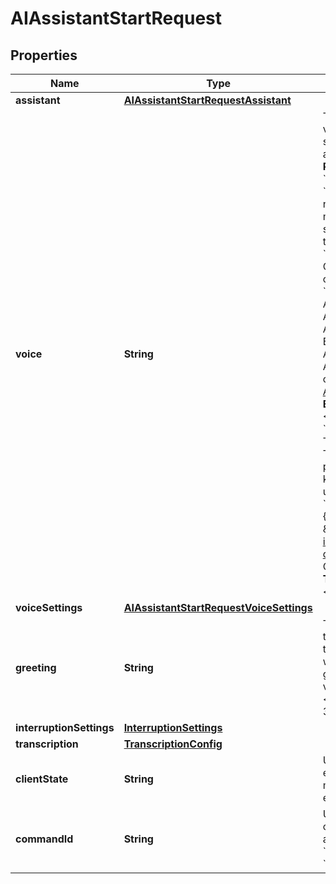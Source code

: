 

# AIAssistantStartRequest


## Properties

| Name | Type | Description | Notes |
|------------ | ------------- | ------------- | -------------|
|**assistant** | [**AIAssistantStartRequestAssistant**](AIAssistantStartRequestAssistant.md) |  |  [optional] |
|**voice** | **String** | The voice to be used by the voice assistant. Currently we support ElevenLabs, Telnyx and AWS voices.   **Supported Providers:** - **AWS:** Use &#x60;AWS.Polly.&lt;VoiceId&gt;&#x60; (e.g., &#x60;AWS.Polly.Joanna&#x60;). For neural voices, which provide more realistic, human-like speech, append &#x60;-Neural&#x60; to the &#x60;VoiceId&#x60; (e.g., &#x60;AWS.Polly.Joanna-Neural&#x60;). Check the [available voices](https://docs.aws.amazon.com/polly/latest/dg/available-voices.html) for compatibility. - **Azure:** Use &#x60;Azure.&lt;VoiceId&gt;. (e.g. Azure.en-CA-ClaraNeural, Azure.en-CA-LiamNeural, Azure.en-US-BrianMultilingualNeural, Azure.en-US-AvaMultilingualNeural. For a complete list of voices, go to [Azure Voice Gallery](https://speech.microsoft.com/portal/voicegallery).) - **ElevenLabs:** Use &#x60;ElevenLabs.&lt;ModelId&gt;.&lt;VoiceId&gt;&#x60; (e.g., &#x60;ElevenLabs.BaseModel.John&#x60;). The &#x60;ModelId&#x60; part is optional. To use ElevenLabs, you must provide your ElevenLabs API key as an integration secret under &#x60;\&quot;voice_settings\&quot;: {\&quot;api_key_ref\&quot;: \&quot;&lt;secret_id&gt;\&quot;}&#x60;. See [integration secrets documentation](https://developers.telnyx.com/api/secrets-manager/integration-secrets/create-integration-secret) for details. Check [available voices](https://elevenlabs.io/docs/api-reference/get-voices).  - **Telnyx:** Use &#x60;Telnyx.&lt;model_id&gt;.&lt;voice_id&gt;&#x60; |  [optional] |
|**voiceSettings** | [**AIAssistantStartRequestVoiceSettings**](AIAssistantStartRequestVoiceSettings.md) |  |  [optional] |
|**greeting** | **String** | Text that will be played when the assistant starts, if none then nothing will be played when the assistant starts. The greeting can be text for any voice or SSML for &#x60;AWS.Polly.&lt;voice_id&gt;&#x60; voices. There is a 3,000 character limit. |  [optional] |
|**interruptionSettings** | [**InterruptionSettings**](InterruptionSettings.md) |  |  [optional] |
|**transcription** | [**TranscriptionConfig**](TranscriptionConfig.md) |  |  [optional] |
|**clientState** | **String** | Use this field to add state to every subsequent webhook. It must be a valid Base-64 encoded string. |  [optional] |
|**commandId** | **String** | Use this field to avoid duplicate commands. Telnyx will ignore any command with the same &#x60;command_id&#x60; for the same &#x60;call_control_id&#x60;. |  [optional] |



